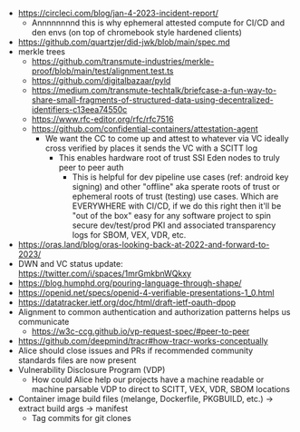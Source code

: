 - https://circleci.com/blog/jan-4-2023-incident-report/
  - Annnnnnnnd this is why ephemeral attested compute for CI/CD and den envs (on top of chromebook style hardened clients)
- https://github.com/quartzjer/did-jwk/blob/main/spec.md
- merkle trees
  - https://github.com/transmute-industries/merkle-proof/blob/main/test/alignment.test.ts
  - https://github.com/digitalbazaar/pyld
  - https://medium.com/transmute-techtalk/briefcase-a-fun-way-to-share-small-fragments-of-structured-data-using-decentralized-identifiers-c13eea74550c
  - https://www.rfc-editor.org/rfc/rfc7516
  - https://github.com/confidential-containers/attestation-agent
    - We want the CC to come up and attest to whatever via VC ideally cross verified by places it sends the VC with a SCITT log
      - This enables hardware root of trust SSI Eden nodes to truly peer to peer auth
        - This is helpful for dev pipeline use cases (ref: android key signing) and other "offline"
          aka sperate roots of trust or ephemeral roots of trust (testing) use cases. Which are
          EVERYWHERE with CI/CD, if we do this right then it'll be "out of the box" easy for any
          software project to spin secure dev/test/prod PKI and associated transparency logs for
          SBOM, VEX, VDR, etc.
- https://oras.land/blog/oras-looking-back-at-2022-and-forward-to-2023/
- DWN and VC status update: https://twitter.com/i/spaces/1mrGmkbnWQkxy
- https://blog.humphd.org/pouring-language-through-shape/
- https://openid.net/specs/openid-4-verifiable-presentations-1_0.html
- https://datatracker.ietf.org/doc/html/draft-ietf-oauth-dpop
- Alignment to common authentication and authorization patterns helps us communicate
  - https://w3c-ccg.github.io/vp-request-spec/#peer-to-peer
- https://github.com/deepmind/tracr#how-tracr-works-conceptually
- Alice should close issues and PRs if recommended community standards files are now present
- Vulnerability Disclosure Program (VDP)
  - How could Alice help our projects have a machine readable or machine parsable VDP to direct to SCITT, VEX, VDR, SBOM locations
- Container image build files (melange, Dockerfile, PKGBUILD, etc.) -> extract build args -> manifest
  - Tag commits for git clones